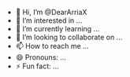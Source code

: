 - 👋 Hi, I’m @DearArriaX
- 👀 I’m interested in ...
- 🌱 I’m currently learning ...
- 💞️ I’m looking to collaborate on ...
- 📫 How to reach me ...
- 😄 Pronouns: ...
- ⚡ Fun fact: ...

<!---
DearArriaX/DearArriaX is a ✨ special ✨ repository because its `README.md` (this file) appears on your GitHub profile.
You can click the Preview link to take a look at your changes.
--->
